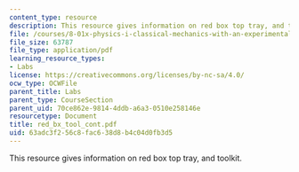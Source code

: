 ```yaml
---
content_type: resource
description: This resource gives information on red box top tray, and toolkit.
file: /courses/8-01x-physics-i-classical-mechanics-with-an-experimental-focus-fall-2002/63adc3f256c8fac638d8b4c04d0fb3d5_red_bx_tool_cont.pdf
file_size: 63787
file_type: application/pdf
learning_resource_types:
- Labs
license: https://creativecommons.org/licenses/by-nc-sa/4.0/
ocw_type: OCWFile
parent_title: Labs
parent_type: CourseSection
parent_uid: 70ce862e-9814-4ddb-a6a3-0510e258146e
resourcetype: Document
title: red_bx_tool_cont.pdf
uid: 63adc3f2-56c8-fac6-38d8-b4c04d0fb3d5
---
```

This resource gives information on red box top tray, and toolkit.